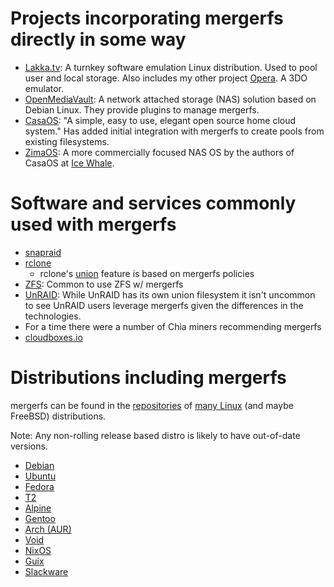 # Projects incorporating mergerfs directly in some way

- [Lakka.tv](https://lakka.tv/): A turnkey software emulation Linux distribution. Used to pool user and local storage. Also includes my other project [Opera](https://retroarch.com/). A 3DO emulator.
- [OpenMediaVault](https://www.openmediavault.org): A network attached storage (NAS) solution based on Debian Linux. They provide plugins to manage mergerfs.
- [CasaOS](https://casaos.io): "A simple, easy to use, elegant open source home cloud system." Has added initial integration with mergerfs to create pools from existing filesystems.
- [ZimaOS](https://github.com/IceWhaleTech/zimaos-rauc): A more commercially focused NAS OS by the authors of CasaOS at [Ice Whale](https://www.zimaboard.com/).

# Software and services commonly used with mergerfs

- [snapraid](https://www.snapraid.it/)
- [rclone](https://rclone.org/)
  - rclone's [union](https://rclone.org/union/) feature is based on mergerfs policies
- [ZFS](https://openzfs.org/): Common to use ZFS w/ mergerfs
- [UnRAID](https://unraid.net): While UnRAID has its own union filesystem it isn't uncommon to see UnRAID users leverage mergerfs given the differences in the technologies.
- For a time there were a number of Chia miners recommending mergerfs
- [cloudboxes.io](https://cloudboxes.io/wiki/how-to/apps/set-up-mergerfs-using-ssh)

# Distributions including mergerfs

mergerfs can be found in the [repositories](https://pkgs.org/download/mergerfs) of [many Linux](https://repology.org/project/mergerfs/versions) (and maybe FreeBSD) distributions.

Note: Any non-rolling release based distro is likely to have out-of-date versions.

- [Debian](https://packages.debian.org/bullseye/mergerfs)
- [Ubuntu](https://launchpad.net/ubuntu/+source/mergerfs)
- [Fedora](https://rpmsphere.github.io/)
- [T2](https://t2sde.org/packages/mergerfs)
- [Alpine](https://pkgs.alpinelinux.org/packages?name=mergerfs&branch=edge&repo=&arch=&maintainer=)
- [Gentoo](https://packages.gentoo.org/packages/sys-fs/mergerfs)
- [Arch (AUR)](https://aur.archlinux.org/packages/mergerfs)
- [Void](https://voidlinux.org/packages/?arch=x86_64&q=mergerfs)
- [NixOS](https://search.nixos.org/packages?channel=22.11&show=mergerfs&from=0&size=50&sort=relevance&type=packages&query=mergerfs)
- [Guix]()
- [Slackware](https://slackbuilds.org/repository/15.0/system/mergerfs/?search=mergerfs)
